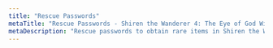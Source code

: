```yaml
---
title: "Rescue Passwords"
metaTitle: "Rescue Passwords - Shiren the Wanderer 4: The Eye of God Wiki"
metaDescription: "Rescue passwords to obtain rare items in Shiren the Wanderer 4: The Eye of God and the Devil's Navel."
---
```

